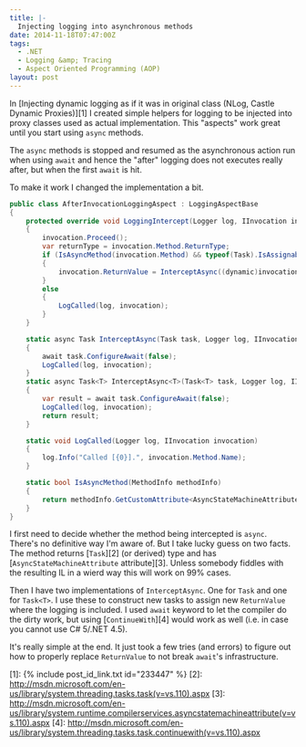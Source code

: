 ```yaml
---
title: |-
  Injecting logging into asynchronous methods
date: 2014-11-18T07:47:00Z
tags:
  - .NET
  - Logging &amp; Tracing
  - Aspect Oriented Programming (AOP)
layout: post
---
```

In [Injecting dynamic logging as if it was in original class (NLog, Castle Dynamic Proxies)][1] I created simple helpers for logging to be injected into proxy classes used as actual implementation. This "aspects" work great until you start using `async` methods.

<!-- excerpt -->

The `async` methods is stopped and resumed as the asynchronous action run when using `await` and hence the "after" logging does not executes really after, but when the first `await` is hit.

To make it work I changed the implementation a bit.

```csharp
public class AfterInvocationLoggingAspect : LoggingAspectBase
{
	protected override void LoggingIntercept(Logger log, IInvocation invocation)
	{
		invocation.Proceed();
		var returnType = invocation.Method.ReturnType;
		if (IsAsyncMethod(invocation.Method) && typeof(Task).IsAssignableFrom(returnType))
		{
			invocation.ReturnValue = InterceptAsync((dynamic)invocation.ReturnValue, log, invocation);
		}
		else
		{
			LogCalled(log, invocation);
		}
	}

	static async Task InterceptAsync(Task task, Logger log, IInvocation invocation)
	{
		await task.ConfigureAwait(false);
		LogCalled(log, invocation);
	}
	static async Task<T> InterceptAsync<T>(Task<T> task, Logger log, IInvocation invocation)
	{
		var result = await task.ConfigureAwait(false);
		LogCalled(log, invocation);
		return result;
	}

	static void LogCalled(Logger log, IInvocation invocation)
	{
		log.Info("Called [{0}].", invocation.Method.Name);
	}

	static bool IsAsyncMethod(MethodInfo methodInfo)
	{
		return methodInfo.GetCustomAttribute<AsyncStateMachineAttribute>() != null;
	}
}
```

I first need to decide whether the method being intercepted is `async`. There's no definitive way I'm aware of. But I take lucky guess on two facts. The method returns [`Task`][2] (or derived) type and has [`AsyncStateMachineAttribute` attribute][3]. Unless somebody fiddles with the resulting IL in a wierd way this will work on 99% cases.

Then I have two implementations of `InterceptAsync`. One for `Task` and one for `Task<T>`. I use these to construct new tasks to assign new `ReturnValue` where the logging is included. I used `await` keyword to let the compiler do the dirty work, but using [`ContinueWith`][4] would work as well (i.e. in case you cannot use C# 5/.NET 4.5).

It's really simple at the end. It just took a few tries (and errors) to figure out how to properly replace `ReturnValue` to not break `await`'s infrastructure.

[1]: {% include post_id_link.txt id="233447" %}
[2]: http://msdn.microsoft.com/en-us/library/system.threading.tasks.task(v=vs.110).aspx
[3]: http://msdn.microsoft.com/en-us/library/system.runtime.compilerservices.asyncstatemachineattribute(v=vs.110).aspx
[4]: http://msdn.microsoft.com/en-us/library/system.threading.tasks.task.continuewith(v=vs.110).aspx